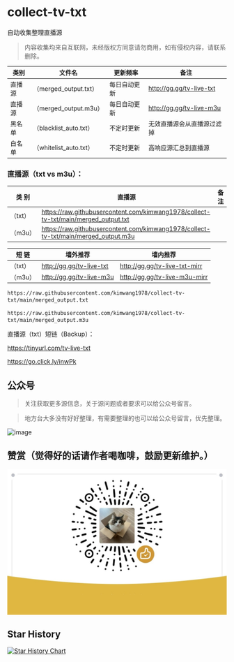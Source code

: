 # collect-tv-txt

自动收集整理直播源
> 内容收集均来自互联网，未经版权方同意请勿商用，如有侵权内容，请联系删除。

| 类别  | 文件名  | 更新频率                                       | 备注   |
|-------|-------|------------------------------------------------|------------|
|直播源| （merged_output.txt） |  每日自动更新 | http://gg.gg/tv-live-txt     |
|直播源| （merged_output.m3u） |  每日自动更新 | http://gg.gg/tv-live-m3u   |
|黑名单| （blacklist_auto.txt） |  不定时更新 | 无效直播源会从直播源过滤掉   |
|白名单| （whitelist_auto.txt） |  不定时更新 | 高响应源汇总到直播源   |

### **直播源（txt vs m3u）：**
| 类 别  | 直播源                                       | 备注   |
|-------|------------------------------------------------|------------|
| （txt） |  https://raw.githubusercontent.com/kimwang1978/collect-tv-txt/main/merged_output.txt |    |
| （m3u） |  https://raw.githubusercontent.com/kimwang1978/collect-tv-txt/main/merged_output.m3u |    |

| 短 链  |  墙外推荐  | 墙内推荐   |
|-------|------------|------------|
| （txt） |  http://gg.gg/tv-live-txt   |http://gg.gg/tv-live-txt-mirr|
| （m3u） |  http://gg.gg/tv-live-m3u   |http://gg.gg/tv-live-m3u-mirr|

```
https://raw.githubusercontent.com/kimwang1978/collect-tv-txt/main/merged_output.txt
```
```
https://raw.githubusercontent.com/kimwang1978/collect-tv-txt/main/merged_output.m3u
```
直播源（txt）短链（Backup）：

https://tinyurl.com/tv-live-txt

https://go.click.ly/inwPk

## 公众号

> 关注获取更多源信息，关于源问题或者要求可以给公众号留言。

> 地方台大多没有好好整理，有需要整理的也可以给公众号留言，优先整理。

![image](./assets/GongZhongHao.png)

## 赞赏（觉得好的话请作者喝咖啡，鼓励更新维护。）

![image](./assets/appreciate.jpg)

## Star History

[![Star History Chart](https://api.star-history.com/svg?repos=kimwang1978/collect-tv-txt&type=Date)](https://star-history.com/#kimwang1978/collect-tv-txt&Date)

